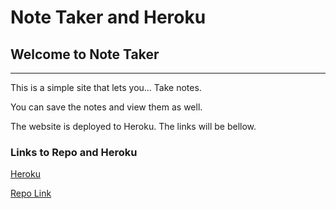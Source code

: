 # Note Taker and Heroku

## Welcome to Note Taker
---
This is a simple site that lets you... Take notes. 

You can save the notes and view them as well.

The website is deployed to Heroku. The links will be bellow.


### Links to Repo and Heroku
[Heroku]()

[Repo Link]()
